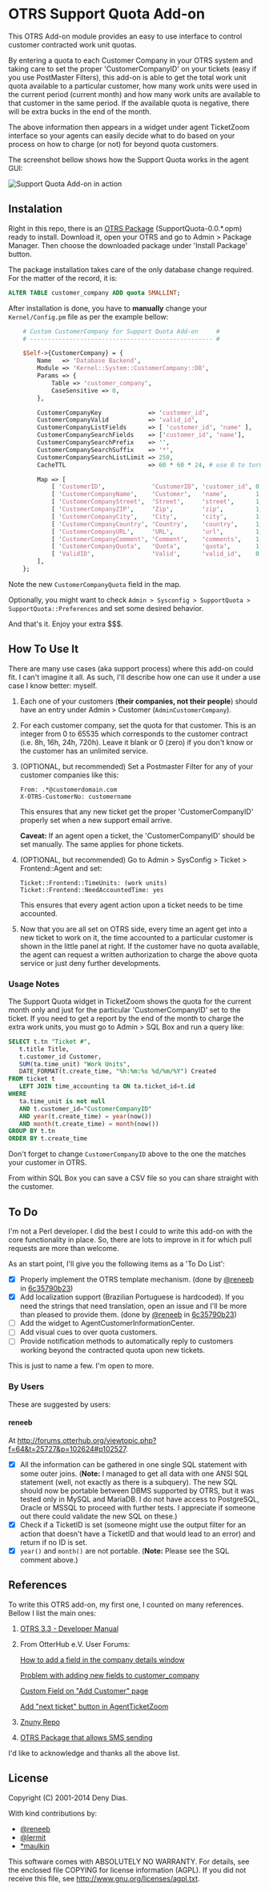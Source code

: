 # OTRS Support Quota Add-on

This OTRS Add-on module provides an easy to use interface to control customer contracted work unit quotas.

By entering a quota to each Customer Company in your OTRS system and taking care to set the proper 'CustomerCompanyID' on your tickets (easy if you use PostMaster Filters), this add-on is able to get the total work unit quota available to a particular customer, how many work units were used in the current period (current month) and how many work units are available to that customer in the same period. If the available quota is negative, there will be extra bucks in the end of the month.

The above information then appears in a widget under agent TicketZoom interface so your agents can
easily decide what to do based on your process on how to charge (or not) for beyond quota customers.

The screenshot bellow shows how the Support Quota works in the agent GUI:

![Support Quota Add-on in action](https://raw.githubusercontent.com/denydias/otrs/master/SupportQuota/SupportQuota.png)

## Instalation

Right in this repo, there is an [OTRS Package](https://github.com/denydias/otrs/tree/master/packages) (SupportQuota-0.0.*.opm) ready to install. Download it, open your OTRS and go to Admin > Package Manager. Then choose the downloaded package under 'Install Package' button.

The package installation takes care of the only database change required. For the matter of the record, it is:

```sql
ALTER TABLE customer_company ADD quota SMALLINT;
```

After installation is done, you have to **manually** change your `Kernel/Config.pm` file as per the example bellow:

```perl
    # Custom CustomerCompany for Support Quota Add-on     #
    # --------------------------------------------------- #

    $Self->{CustomerCompany} = {
        Name   => 'Database Backend',
        Module => 'Kernel::System::CustomerCompany::DB',
        Params => {
            Table => 'customer_company',
            CaseSensitive => 0,
        },

        CustomerCompanyKey             => 'customer_id',
        CustomerCompanyValid           => 'valid_id',
        CustomerCompanyListFields      => [ 'customer_id', 'name' ],
        CustomerCompanySearchFields    => ['customer_id', 'name'],
        CustomerCompanySearchPrefix    => '',
        CustomerCompanySearchSuffix    => '*',
        CustomerCompanySearchListLimit => 250,
        CacheTTL                       => 60 * 60 * 24, # use 0 to turn off cache

        Map => [
            [ 'CustomerID',             'CustomerID', 'customer_id', 0, 1, 'var', '', 0 ],
            [ 'CustomerCompanyName',    'Customer',   'name',        1, 1, 'var', '', 0 ],
            [ 'CustomerCompanyStreet',  'Street',     'street',      1, 0, 'var', '', 0 ],
            [ 'CustomerCompanyZIP',     'Zip',        'zip',         1, 0, 'var', '', 0 ],
            [ 'CustomerCompanyCity',    'City',       'city',        1, 0, 'var', '', 0 ],
            [ 'CustomerCompanyCountry', 'Country',    'country',     1, 0, 'var', '', 0 ],
            [ 'CustomerCompanyURL',     'URL',        'url',         1, 0, 'var', '$Data{"CustomerCompanyURL"}', 0 ],
            [ 'CustomerCompanyComment', 'Comment',    'comments',    1, 0, 'var', '', 0 ],
            [ 'CustomerCompanyQuota',   'Quota',      'quota',       1, 0, 'int', '', 0 ],
            [ 'ValidID',                'Valid',      'valid_id',    0, 1, 'int', '', 0 ],
        ],
    };
```

Note the new `CustomerCompanyQuota` field in the map.

Optionally, you might want to check `Admin > Sysconfig > SupportQuota > SupportQuota::Preferences` and set some desired behavior.

And that's it. Enjoy your extra $$$.

## How To Use It

There are many use cases (aka support process) where this add-on could fit. I can't imagine it all. As such, I'll describe how one can use it under a use case I know better: myself.

1. Each one of your customers (**their companies, not their people**) should have an entry under Admin > Customer (`AdminCustomerCompany`).

2. For each customer company, set the quota for that customer. This is an integer from 0 to 65535 which corresponds to the customer contract (i.e. 8h, 16h, 24h, 720h). Leave it blank or 0 (zero) if you don't know or the customer has an unlimited service.

3. (OPTIONAL, but recommended) Set a Postmaster Filter for any of your customer companies like this:

    ```
    From: .*@customerdomain.com
    X-OTRS-CustomerNo: customername
    ```

    This ensures that any new ticket get the proper 'CustomerCompanyID' properly set when a new support email arrive.

    **Caveat:** If an agent open a ticket, the 'CustomerCompanyID' should be set manually. The same applies for phone tickets.

4. (OPTIONAL, but recommended) Go to Admin > SysConfig > Ticket > Frontend::Agent and set:

   ```
   Ticket::Frontend::TimeUnits: (work units)
   Ticket::Frontend::NeedAccountedTime: yes
   ```

   This ensures that every agent action upon a ticket needs to be time accounted.

5. Now that you are all set on OTRS side, every time an agent get into a new ticket to work on it, the time accounted to a particular customer is shown in the little panel at right. If the customer have no quota available, the agent can request a written authorization to charge the above quota service or just deny further developments.

### Usage Notes

The Support Quota widget in TicketZoom shows the quota for the current month only and just for the particular 'CustomerCompanyID' set to the ticket. If you need to get a report by the end of the month to charge the extra work units, you must go to Admin > SQL Box and run a query like:

```sql
SELECT t.tn "Ticket #",
   t.title Title,
   t.customer_id Customer,
   SUM(ta.time_unit) "Work Units",
   DATE_FORMAT(t.create_time, "%h:%m:%s %d/%m/%Y") Created
FROM ticket t
   LEFT JOIN time_accounting ta ON ta.ticket_id=t.id
WHERE
   ta.time_unit is not null
   AND t.customer_id="CustomerCompanyID"
   AND year(t.create_time) = year(now())
   AND month(t.create_time) = month(now())
GROUP BY t.tn
ORDER BY t.create_time
```

Don't forget to change `CustomerCompanyID` above to the one the matches your customer in OTRS.

From within SQL Box you can save a CSV file so you can share straight with the customer.

## To Do

I'm not a Perl developer. I did the best I could to write this add-on with the core functionality in place. So, there are lots to improve in it for which pull requests are more than welcome.

As an start point, I'll give you the following items as a 'To Do List':

- [x] Properly implement the OTRS template mechanism. (done by [@reneeb](https://github.com/reneeb) in [6c35790b23](https://github.com/denydias/otrs/commit/6c35790b230104b2124fb2b8a61f63feba4b56bf))
- [x] Add localization support (Brazilian Portuguese is hardcoded). If you need the strings that need translation, open an issue and I'll be more than pleased to provide them. (done by [@reneeb](https://github.com/reneeb) in [6c35790b23](https://github.com/denydias/otrs/commit/6c35790b230104b2124fb2b8a61f63feba4b56bf))
- [ ] Add the widget to AgentCustomerInformationCenter.
- [ ] Add visual cues to over quota customers.
- [ ] Provide notification methods to automatically reply to customers working beyond the contracted quota upon new tickets.

This is just to name a few. I'm open to more.

### By Users

These are suggested by users:

#### reneeb

At http://forums.otterhub.org/viewtopic.php?f=64&t=25727&p=102624#p102527.

- [X] All the information can be gathered in one single SQL statement with some outer joins. (**Note:** I managed to get all data with one ANSI SQL statement (well, not exactly as there is a subquery). The new SQL should now be portable between DBMS supported by OTRS, but it was tested only in MySQL and MariaDB. I do not have access to PostgreSQL, Oracle or MSSQL to proceed with further tests. I appreciate if someone out there could validate the new SQL on these.)
- [X] Check if a TicketID is set (someone might use the output filter for an action that doesn't have a TicketID and that would lead to an error) and return if no ID is set.
- [X] `year()` and `month()` are not portable. (**Note:** Please see the SQL comment above.)

## References

To write this OTRS add-on, my first one, I counted on many references. Bellow I list the main ones:

1. [OTRS 3.3 - Developer Manual](http://otrs.github.io/doc/manual/developer/3.3/en/html/index.html)

2. From OtterHub e.V. User Forums:

    [How to add a field in the company details window](http://forums.otterhub.org/viewtopic.php?f=53&t=18627)

    [Problem with adding new fields to customer_company](http://forums.otterhub.org/viewtopic.php?f=62&t=25080)

    [Custom Field on "Add Customer" page](http://forums.otterhub.org/viewtopic.php?f=53&t=11508)

    [Add "next ticket" button in AgentTicketZoom](http://forums.otterhub.org/viewtopic.php?f=64&t=16586)

3. [Znuny Repo](https://github.com/znuny)

4. [OTRS Package that allows SMS sending](https://github.com/richieri/SmsEvent)

I'd like to acknowledge and thanks all the above list.

## License

Copyright (C) 2001-2014 Deny Dias.

With kind contributions by:

* [@reneeb](https://github.com/reneeb)
* [@lermit](https://github.com/lermit)
* [*maulkin](https://github.com/maulkin)

This software comes with ABSOLUTELY NO WARRANTY. For details, see the enclosed file COPYING for license information (AGPL). If you did not receive this file, see http://www.gnu.org/licenses/agpl.txt.
